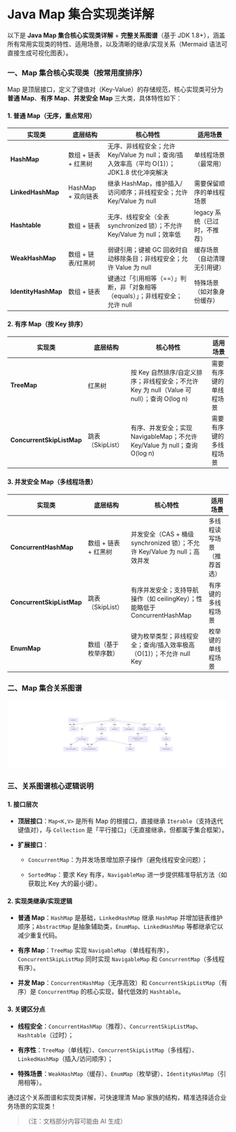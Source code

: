 # Java Map 集合实现类详解

以下是 **Java Map 集合核心实现类详解** + **完整关系图谱**（基于 JDK 1.8+），涵盖所有常用实现类的特性、适用场景，以及清晰的继承/实现关系（Mermaid 语法可直接生成可视化图表）。



### 一、Map 集合核心实现类（按常用度排序）



Map 是顶层接口，定义了键值对（Key-Value）的存储规范，核心实现类可分为 **普通 Map**、**有序 Map**、**并发安全 Map** 三大类，具体特性如下：



#### 1. 普通 Map（无序，重点常用）



|实现类|底层结构|核心特性|适用场景|
|---|---|---|---|
|**HashMap**|数组 + 链表 + 红黑树|无序、非线程安全；允许 Key/Value 为 null；查询/插入效率高（平均 O(1)）；JDK1.8 优化冲突解决|单线程场景（最常用）|
|**LinkedHashMap**|HashMap + 双向链表|继承 HashMap，维护插入/访问顺序；非线程安全；允许 Key/Value 为 null|需要保留顺序的单线程场景|
|**Hashtable**|数组 + 链表|无序、线程安全（全表 synchronized 锁）；不允许 Key/Value 为 null；效率低|legacy 系统（已过时，不推荐）|
|**WeakHashMap**|数组 + 链表/红黑树|弱键引用；键被 GC 回收时自动移除条目；非线程安全；允许 Value 为 null|缓存场景（自动清理无引用键）|
|**IdentityHashMap**|数组 + 链表|键通过「引用相等（==）」判断，非「对象相等（equals）」；非线程安全；允许 null|特殊场景（如对象身份缓存）|


#### 2. 有序 Map（按 Key 排序）



|实现类|底层结构|核心特性|适用场景|
|---|---|---|---|
|**TreeMap**|红黑树|按 Key 自然排序/自定义排序；非线程安全；不允许 Key 为 null（Value 可 null）；查询 O(log n)|需要有序键的单线程场景|
|**ConcurrentSkipListMap**|跳表（SkipList）|有序、并发安全；实现 NavigableMap；不允许 Key/Value 为 null；查询 O(log n)|需要有序键的多线程场景|


#### 3. 并发安全 Map（多线程场景）



|实现类|底层结构|核心特性|适用场景|
|---|---|---|---|
|**ConcurrentHashMap**|数组 + 链表 + 红黑树|并发安全（CAS + 桶级 synchronized 锁）；不允许 Key/Value 为 null；高效并发|多线程读写场景（推荐首选）|
|**ConcurrentSkipListMap**|跳表（SkipList）|有序并发安全；支持导航操作（如 ceilingKey）；性能略低于 ConcurrentHashMap|有序键的多线程场景|
|**EnumMap**|数组（基于枚举序数）|键为枚举类型；非线程安全；查询/插入效率极高（O(1)）；不允许 null Key|枚举键的单线程场景|


### 二、Map 集合关系图谱

![Map关系图谱](src/Java集合/Map集合/Map关系图谱.png)

### 三、关系图谱核心逻辑说明



#### 1. 接口层次



- **顶层接口**：`Map<K,V>` 是所有 Map 的根接口，直接继承 `Iterable`（支持迭代键值对），与 `Collection` 是「平行接口」（无直接继承，但都属于集合框架）。

- **扩展接口**：

    - `ConcurrentMap`：为并发场景增加原子操作（避免线程安全问题）；

    - `SortedMap`：要求 Key 有序，`NavigableMap` 进一步提供精准导航方法（如获取比 Key 大的最小键）。



#### 2. 实现类继承/实现逻辑



- **普通 Map**：`HashMap` 是基础，`LinkedHashMap` 继承 `HashMap` 并增加链表维护顺序；`AbstractMap` 是抽象辅助类，`EnumMap`、`LinkedHashMap` 等都继承它以减少重复代码。

- **有序 Map**：`TreeMap` 实现 `NavigableMap`（单线程有序），`ConcurrentSkipListMap` 同时实现 `NavigableMap` 和 `ConcurrentMap`（多线程有序）。

- **并发 Map**：`ConcurrentHashMap`（无序高效）和 `ConcurrentSkipListMap`（有序）是 `ConcurrentMap` 的核心实现，替代低效的 `Hashtable`。



#### 3. 关键区分点



- **线程安全**：`ConcurrentHashMap`（推荐）、`ConcurrentSkipListMap`、`Hashtable`（过时）；

- **有序性**：`TreeMap`（单线程）、`ConcurrentSkipListMap`（多线程）、`LinkedHashMap`（插入/访问顺序）；

- **特殊场景**：`WeakHashMap`（缓存）、`EnumMap`（枚举键）、`IdentityHashMap`（引用相等）。



通过这个关系图谱和实现类详解，可快速理清 Map 家族的结构，精准选择适合业务场景的实现类！
> （注：文档部分内容可能由 AI 生成）